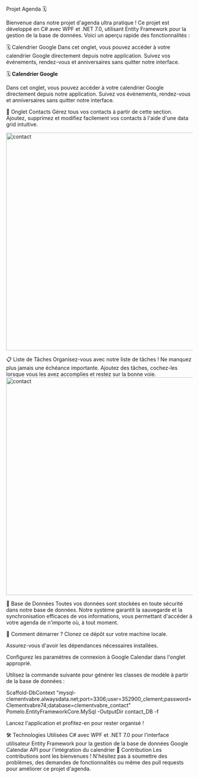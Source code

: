 

Projet Agenda 🗓️

Bienvenue dans notre projet d'agenda ultra pratique ! Ce projet est développé en C# avec WPF et .NET 7.0, utilisant Entity Framework pour la gestion de la base de données. Voici un aperçu rapide des fonctionnalités :

🗓️ Calendrier Google
Dans cet onglet, vous pouvez accéder à votre calendrier Google directement depuis notre application. Suivez vos événements, rendez-vous et anniversaires sans quitter notre interface.

🗓️ **Calendrier Google**

Dans cet onglet, vous pouvez accéder à votre calendrier Google directement depuis notre application. Suivez vos événements, rendez-vous et anniversaires sans quitter notre interface.





📇 Onglet Contacts
Gérez tous vos contacts à partir de cette section. Ajoutez, supprimez et modifiez facilement vos contacts à l'aide d'une data grid intuitive.

<img width="587" alt="contact" src="https://github.com/ClementVABRE/calendrier2/assets/45317801/6fe7bd04-c3bc-4385-9301-cfbb0d9ef7ec">

📋 Liste de Tâches
Organisez-vous avec notre liste de tâches ! Ne manquez plus jamais une échéance importante. Ajoutez des tâches, cochez-les lorsque vous les avez accomplies et restez sur la bonne voie.
<img width="587" alt="contact" src="https://github.com/ClementVABRE/calendrier2/assets/45317801/245314ef-07e9-4b44-a482-45e54f1aa318">

🔗 Base de Données
Toutes vos données sont stockées en toute sécurité dans notre base de données. Notre système garantit la sauvegarde et la synchronisation efficaces de vos informations, vous permettant d'accéder à votre agenda de n'importe où, à tout moment.

🚀 Comment démarrer ?
Clonez ce dépôt sur votre machine locale.

Assurez-vous d'avoir les dépendances nécessaires installées.

Configurez les paramètres de connexion à Google Calendar dans l'onglet approprié.

Utilisez la commande suivante pour générer les classes de modèle à partir de la base de données :

Scaffold-DbContext "mysql-clementvabre.alwaysdata.net;port=3306;user=352900_clement;password=Clementvabre74;database=clementvabre_contact" Pomelo.EntityFrameworkCore.MySql -OutputDir contact_DB -f

Lancez l'application et profitez-en pour rester organisé !

🛠️ Technologies Utilisées
C# avec WPF et .NET 7.0 pour l'interface utilisateur
Entity Framework pour la gestion de la base de données
Google Calendar API pour l'intégration du calendrier
📝 Contribution
Les contributions sont les bienvenues ! N'hésitez pas à soumettre des problèmes, des demandes de fonctionnalités ou même des pull requests pour améliorer ce projet d'agenda.


